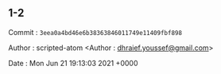 ## 1-2 

 Commit : `3eea0a4bd46e6b38363846011749e11409fbf898`

 Author : scripted-atom <Author : dhraief.youssef@gmail.com> 

 Date 	: Mon Jun 21 19:13:03 2021 +0000 

